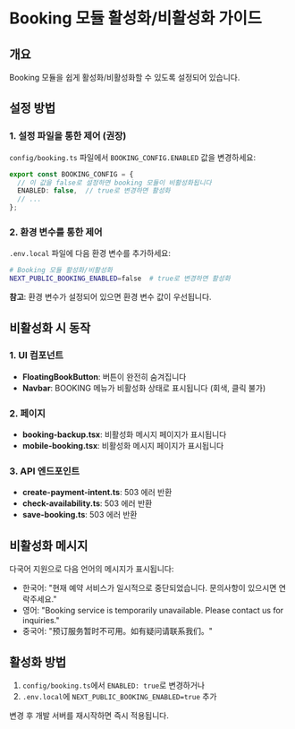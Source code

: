 # Booking 모듈 활성화/비활성화 가이드

## 개요
Booking 모듈을 쉽게 활성화/비활성화할 수 있도록 설정되어 있습니다.

## 설정 방법

### 1. 설정 파일을 통한 제어 (권장)
`config/booking.ts` 파일에서 `BOOKING_CONFIG.ENABLED` 값을 변경하세요:

```typescript
export const BOOKING_CONFIG = {
  // 이 값을 false로 설정하면 booking 모듈이 비활성화됩니다
  ENABLED: false,  // true로 변경하면 활성화
  // ...
};
```

### 2. 환경 변수를 통한 제어
`.env.local` 파일에 다음 환경 변수를 추가하세요:

```bash
# Booking 모듈 활성화/비활성화
NEXT_PUBLIC_BOOKING_ENABLED=false  # true로 변경하면 활성화
```

**참고**: 환경 변수가 설정되어 있으면 환경 변수 값이 우선됩니다.

## 비활성화 시 동작

### 1. UI 컴포넌트
- **FloatingBookButton**: 버튼이 완전히 숨겨집니다
- **Navbar**: BOOKING 메뉴가 비활성화 상태로 표시됩니다 (회색, 클릭 불가)

### 2. 페이지
- **booking-backup.tsx**: 비활성화 메시지 페이지가 표시됩니다
- **mobile-booking.tsx**: 비활성화 메시지 페이지가 표시됩니다

### 3. API 엔드포인트
- **create-payment-intent.ts**: 503 에러 반환
- **check-availability.ts**: 503 에러 반환  
- **save-booking.ts**: 503 에러 반환

## 비활성화 메시지
다국어 지원으로 다음 언어의 메시지가 표시됩니다:
- 한국어: "현재 예약 서비스가 일시적으로 중단되었습니다. 문의사항이 있으시면 연락주세요."
- 영어: "Booking service is temporarily unavailable. Please contact us for inquiries."
- 중국어: "预订服务暂时不可用。如有疑问请联系我们。"

## 활성화 방법
1. `config/booking.ts`에서 `ENABLED: true`로 변경하거나
2. `.env.local`에 `NEXT_PUBLIC_BOOKING_ENABLED=true` 추가

변경 후 개발 서버를 재시작하면 즉시 적용됩니다.


















